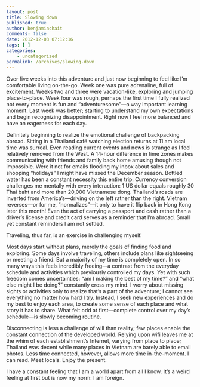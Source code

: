 ```yaml
---
layout: post
title: Slowing down
published: true
author: benjaminchait
comments: false
date: 2012-12-03 07:12:16
tags: [ ]
categories:
    - uncategorized
permalink: /archives/slowing-down
---
```

Over five weeks into this adventure and just now beginning to feel like I’m comfortable living on-the-go. Week one was pure adrenaline, full of excitement. Weeks two and three were vacation-like, exploring and jumping place-to-place. Week four was rough, perhaps the first time I fully realized not every moment is fun and &#8220;adventuresome&#8221;—a way important learning moment. Last week was better; starting to understand my own expectations and begin recognizing disappointment. Right now I feel more balanced and have an eagerness for each day.

Definitely beginning to realize the emotional challenge of backpacking abroad. Sitting in a Thailand café watching election returns at 11 am local time was surreal. Even reading current events and news is strange as I feel relatively removed from the West. A 14-hour difference in time zones makes communicating with friends and family back home amusing though not impossible. Were it not for emails flooding my inbox about sales and shopping &#8220;holidays&#8221; I might have missed the December season. Bottled water has been a constant necessity this entire trip. Currency conversion challenges me mentally with every interaction: 1 US dollar equals roughly 30 Thai baht and more than 20,000 Vietnamese dong. Thailand&#8217;s roads are inverted from America&#8217;s—driving on the left rather than the right. Vietnam reverses—or for me, &#8220;normalizes&#8221;—it only to have it flip back in Hong Kong later this month! Even the act of carrying a passport and cash rather than a driver’s license and credit card serves as a reminder that I&#8217;m abroad. Small yet constant reminders I am not settled.

Traveling, thus far, is an exercise in challenging myself.

Most days start without plans, merely the goals of finding food and exploring. Some days involve traveling, others include plans like sightseeing or meeting a friend. But a majority of my time is completely open. In so many ways this feels incredibly freeing—a contrast from the everyday schedule and activities which previously controlled my days. Yet with such freedom comes uncertainties: “am I making the best of my time?” and “what else might I be doing?” constantly cross my mind. I worry about missing sights or activities only to realize that’s a part of the adventure; I cannot see everything no matter how hard I try. Instead, I seek new experiences and do my best to enjoy each area, to create some sense of each place and what story it has to share. What felt odd at first—complete control over my day&#8217;s schedule—is slowly becoming routine.

Disconnecting is less a challenge of will than reality; few places enable the constant connection of the developed world. Relying upon wifi leaves me at the whim of each establishment&#8217;s Internet, varying from place to place; Thailand was decent while many places in Vietnam are barely able to email photos. Less time connected, however, allows more time in-the-moment. I can read. Meet locals. Enjoy the present.

I have a constant feeling that I am a world apart from all I know. It&#8217;s a weird feeling at first but is now my norm: I am foreign.
